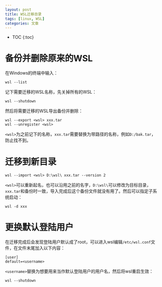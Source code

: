 ```yaml
---
layout: post
title: WSL迁移目录
tags: [linux, WSL]
categories: 文章
---
```


* TOC
{:toc}

# 备份并删除原来的WSL

在Windows的终端中输入：

```
wsl --list
```

记下需要迁移的WSL名称，先关掉所有的WSL：

```
wsl --shutdown
```

然后将需要迁移的WSL导出备份并删除：

```
wsl --export <wsl> xxx.tar
wsl --unregister <wsl>
```

`<wsl>`为之前记下的名称，`xxx.tar`需要替换为带路径的名称，例如`D:/bak.tar`，防止找不到。

# 迁移到新目录

```
wsl --import <wsl> D:\wsl\ xxx.tar --version 2
```

`<wsl>`可以重新起名，也可以沿用之前的名字，`D:\wsl\`可以修改为目标目录，`xxx.tar`和备份时一致，导入完成后这个备份文件就没有用了。然后可以指定子系统启动：

```
wsl -d xxx
```

# 更换默认登陆用户

在迁移完成后会发现登陆用户默认成了root，可以进入wsl编辑`/etc/wsl.conf`文件，在文件末尾加入以下内容：

```
[user]
default=<username>
```

`<username>`替换为想要用来当作默认登陆用户的用户名，然后将wsl重启生效：

```
wsl --shutdown
```